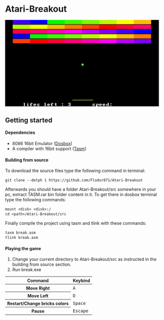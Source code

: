 # Atari-Breakout

![](Assets/demo.gif)


Getting started
---------------

#### Dependencies

* 8086 16bit Emulator ([Dosbox](https://www.dosbox.com/))
* A compiler with 16bit support ([Tasm](data.cyber.org.il/assembly/TASM.rar/))


#### Building from source

To download the source files type the following command in terminal:

    git clone --detph 1 https://github.com/Flodur871/Atari-Breakout

Afterwards you should have a folder Atari-Breakout/src somewhere in your pc, extract TASM.rar bin folder content in it.
To get there in dosbox terminal type the following commands:
    
    mount <disk> <disk>:/
    cd <path>/Atari-Breakout/src
    
Finally compile the project using tasm and tlink with these commands:

    tasm break.asm
    tlink break.asm
    
#### Playing the game

1. Change your current directory to Atari-Breakout/src as instructed in the building from source section.
2. Run break.exe


<table>
        <thead>
        <tr>
            <th>Command</th>
            <th>Keybind</th>
        </tr>
    </thead>
    <tbody>
        <tr>
            <th>Move Right</th>
            <td><kbd>A</kbd></td>
        </tr>
        <tr>
            <th>Move Left</th>
            <td><kbd>D</kbd></td>
        </tr>
        <tr>
            <th>Restart/Change bricks colors</th>
            <td><kbd>Space</kbd></td>
        </tr>
        <tr>
            <th>Pause</th>
            <td><kbd>Escape</kbd></td>
        </tr>
    </tbody>
</table>
